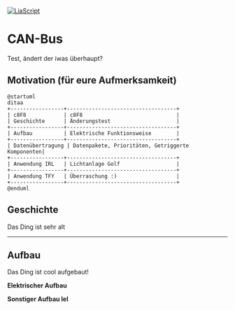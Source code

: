 <!--

author:   Bastian Zötzl
email:    bastian.zoetzl@outlook.com

version:  0.0.3
language: de
narrator: Deutsch Female

import:  https://raw.githubusercontent.com/liascript-templates/plantUML/master/README.md
         https://github.com/LiaTemplates/AVR8js/main/README.md


icon: https://upload.wikimedia.org/wikipedia/commons/d/de/Logo_TU_Bergakademie_Freiberg.svg

-->

[![LiaScript](https://raw.githubusercontent.com/LiaScript/LiaScript/master/badges/course.svg)](https://liascript.github.io/course/?https://github.com/Voetzl/CAN-Bus/blob/main/README.md)

# CAN-Bus

Test, ändert der iwas überhaupt?

## Motivation (für eure Aufmerksamkeit)

```text @plantUML.png
@startuml
ditaa
+-----------------+-----------------------------------+
| c8F8            | c8F8                              |
| Geschichte      | Änderungstest                     |
+-----------------+-----------------------------------+
| Aufbau          | Elektrische Funktionsweise        |
+-----------------+-----------------------------------+
| Datenübertragung | Datenpakete, Prioritäten, Getriggerte Komponenten|
+-----------------+-----------------------------------+
| Anwendung IRL   | Lichtanlage Golf                  |
+-----------------+-----------------------------------+
| Anwendung TFY   | Überraschung :)                   |
+-----------------+-----------------------------------+
@enduml
```


## Geschichte

Das Ding ist sehr alt

---

## Aufbau

Das Ding ist cool aufgebaut!


**Elektrischer Aufbau**

**Sonstiger Aufbau lel**

